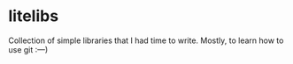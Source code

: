 litelibs
========

Collection of simple libraries that I had time to write.
Mostly, to learn how to use git :—)
